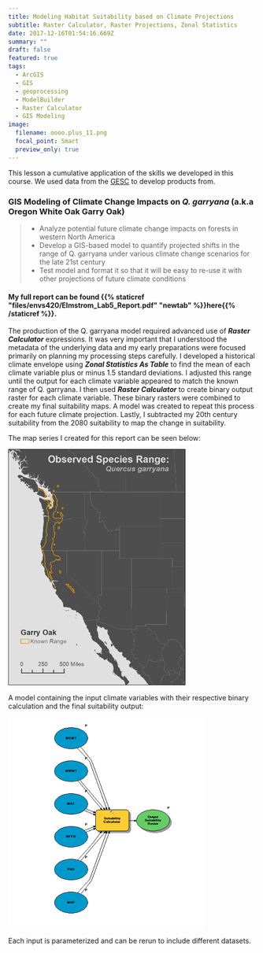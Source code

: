 ```yaml
---
title: Modeling Habitat Suitability based on Climate Projections
subtitle: Raster Calculator, Raster Projections, Zonal Statistics
date: 2017-12-16T01:54:16.669Z
summary: ""
draft: false
featured: true
tags:
  - ArcGIS
  - GIS
  - geoprocessing
  - ModelBuilder
  - Raster Calculator
  - GIS Modeling
image:
  filename: oooo.plus_11.png
  focal_point: Smart
  preview_only: true
---
```

This lesson a cumulative application of the skills we developed in this course. We used data from the [GESC](https://www.usgs.gov/centers/gecsc/data-tools) to develop products from.

### GIS Modeling of Climate Change Impacts on *Q. garryana* (a.k.a Oregon White Oak Garry Oak)

> * Analyze potential future climate change impacts on forests in western North America
> * Develop a GIS-based model to quantify projected shifts in the range of Q. garryana under various climate change scenarios for the late 21st century
> * Test model and format it so that it will be easy to re-use it with other projections of future climate conditions

#### My full report can be found {{% staticref "files/envs420/Elmstrom_Lab5_Report.pdf" "newtab" %}}here{{% /staticref %}}.

The production of the Q. garryana model required advanced use of ***Raster Calculator*** expressions. It was very important that I understood the metadata of the underlying data and my early preparations were focused primarily on planning my processing steps carefully. I developed a historical climate envelope using ***Zonal Statistics As Table*** to find the mean of each climate variable plus or minus 1.5 standard deviations. I adjusted this range until the output for each climate variable appeared to match the known range of Q. garryana. I then used ***Raster Calculator***  to create binary output raster for each climate variable. These binary rasters were combined to create my final suitability maps. A model was created to repeat this process for each future climate projection. Lastly, I subtracted my 20th century suitability from the 2080 suitability to map the change in suitability.

The map series I created for this report can be seen below:

![Q. garryana suitability GIF](garryoak.gif "Q. garryana Suitability Change")

A model containing the input climate variables with their respective binary calculation and the final suitability output:

![Q. garryana ModelBuilder Model](elmstrom_lab5_model.png "Q. garryana Model")

Each input is parameterized and can be rerun to include different datasets.